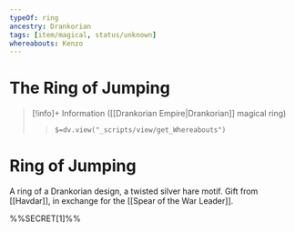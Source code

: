 ```yaml
---
typeOf: ring
ancestry: Drankorian
tags: [item/magical, status/unknown]
whereabouts: Kenzo
---
```

# The Ring of Jumping
>[!info]+ Information
> ([[Drankorian Empire|Drankorian]] magical ring)
>> `$=dv.view("_scripts/view/get_Whereabouts")`

# Ring of Jumping

A ring of a Drankorian design, a twisted silver hare motif. Gift from [[Havdar]], in exchange for the [[Spear of the War Leader]]. 

%%SECRET[1]%%
